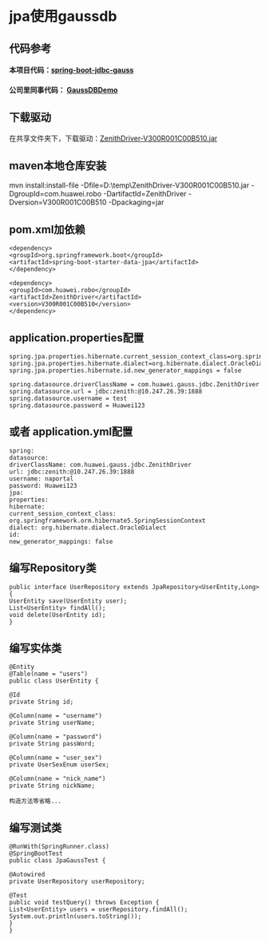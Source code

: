 # jpa使用gaussdb

## 代码参考

#### 本项目代码：[spring-boot-jdbc-gauss](http://rnd-isourceb.huawei.com/w00466247/test_gauss/tree/master/spring-boot-jpa-gauss)


#### 公司里同事代码： [GaussDBDemo](http://rnd-isourceb.huawei.com/j00361526/GaussDBDemo/tree/master)

## 下载驱动

在共享文件夹下，下载驱动：[ZenithDriver-V300R001C00B510.jar](https://onebox.huawei.com/p/4c28db30a031c9a3ef395acb8c1d65a3)

## maven本地仓库安装

mvn install:install-file -Dfile=D:\\temp\\ZenithDriver-V300R001C00B510.jar -DgroupId=com.huawei.robo -DartifactId=ZenithDriver -Dversion=V300R001C00B510 -Dpackaging=jar

## pom.xml加依赖
```
<dependency>
<groupId>org.springframework.boot</groupId>
<artifactId>spring-boot-starter-data-jpa</artifactId>
</dependency>

<dependency>
<groupId>com.huawei.robo</groupId>
<artifactId>ZenithDriver</artifactId>
<version>V300R001C00B510</version>
</dependency>
```

## application.properties配置
```
spring.jpa.properties.hibernate.current_session_context_class=org.springframework.orm.hibernate5.SpringSessionContext
spring.jpa.properties.hibernate.dialect=org.hibernate.dialect.OracleDialect
spring.jpa.properties.hibernate.id.new_generator_mappings = false

spring.datasource.driverClassName = com.huawei.gauss.jdbc.ZenithDriver
spring.datasource.url = jdbc:zenith:@10.247.26.39:1888
spring.datasource.username = test
spring.datasource.password = Huawei123
```


## 或者 application.yml配置
```
spring:
datasource:
driverClassName: com.huawei.gauss.jdbc.ZenithDriver
url: jdbc:zenith:@10.247.26.39:1888
username: naportal
password: Huawei123
jpa:
properties:
hibernate:
current_session_context_class: org.springframework.orm.hibernate5.SpringSessionContext
dialect: org.hibernate.dialect.OracleDialect
id:
new_generator_mappings: false
```

## 编写Repository类
```
public interface UserRepository extends JpaRepository<UserEntity,Long> {
UserEntity save(UserEntity user);
List<UserEntity> findAll();
void delete(UserEntity id);
}
```

## 编写实体类
```
@Entity
@Table(name = "users")
public class UserEntity {

@Id
private String id;

@Column(name = "username")
private String userName;

@Column(name = "password")
private String passWord;

@Column(name = "user_sex")
private UserSexEnum userSex;

@Column(name = "nick_name")
private String nickName;

构造方法等省略...

```

## 编写测试类
```
@RunWith(SpringRunner.class)
@SpringBootTest
public class JpaGaussTest {

@Autowired
private UserRepository userRepository;

@Test
public void testQuery() throws Exception {
List<UserEntity> users = userRepository.findAll();
System.out.println(users.toString());
}
}
```
